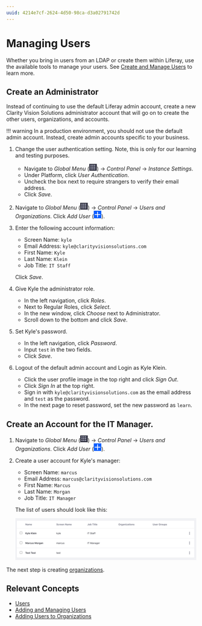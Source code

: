```yaml
---
uuid: 4214e7cf-2624-4d50-98ca-d3a02791742d
---
```

# Managing Users

Whether you bring in users from an LDAP or create them within Liferay, use the available tools to manage your users. See [Create and Manage Users](https://learn.liferay.com/en/w/dxp/users-and-permissions/users/adding-and-managing-users) to learn more.

## Create an Administrator

Instead of continuing to use the default Liferay admin account, create a new Clarity Vision Solutions administrator account that will go on to create the other users, organizations, and accounts.

!!! warning
   In a production environment, you should not use the default admin account. Instead, create admin accounts specific to your business.

1. Change the user authentication setting. Note, this is only for our learning and testing purposes.

   - Navigate to _Global Menu_ (![Global Menu](../../images/icon-applications-menu.png)) &rarr; _Control Panel_ &rarr; _Instance Settings_.
   - Under Platform, click _User Authentication_.
   - Uncheck the box next to require strangers to verify their email address.
   - Click _Save_.

1. Navigate to _Global Menu_ (![Global Menu](../../images/icon-applications-menu.png)) &rarr; _Control Panel_ &rarr; _Users and Organizations_. Click _Add User_ (![Add icon](../../images/icon-add.png)).

1. Enter the following account information:

   - Screen Name: `kyle`
   - Email Address: `kyle@clarityvisionsolutions.com`
   - First Name: `Kyle`
   - Last Name: `Klein`
   - Job Title: `IT Staff`

   Click _Save_.

1. Give Kyle the administrator role.

   - In the left navigation, click _Roles_.
   - Next to Regular Roles, click _Select_.
   - In the new window, click _Choose_ next to Administrator.
   - Scroll down to the bottom and click _Save_.

1. Set Kyle's password.

   - In the left navigation, click _Password_.
   - Input `test` in the two fields.
   - Click _Save_.

1. Logout of the default admin account and Login as Kyle Klein.

   - Click the user profile image in the top right and click _Sign Out_.
   - Click _Sign In_ at the top right.
   - Sign in with `kyle@clarityvisionsolutions.com` as the email address and `test` as the password.
   - In the next page to reset password, set the new password as `learn`.

## Create an Account for the IT Manager.

1. Navigate to _Global Menu_ (![Global Menu](../../images/icon-applications-menu.png)) &rarr; _Control Panel_ &rarr; _Users and Organizations_. Click _Add User_ (![Add icon](../../images/icon-add.png)).

1. Create a user account for Kyle's manager:

   - Screen Name: `marcus`
   - Email Address: `marcus@clarityvisionsolutions.com`
   - First Name: `Marcus`
   - Last Name: `Morgan`
   - Job Title: `IT Manager`

   The list of users should look like this:

   ![The list of users includes Kyle, Marcus, and the default Test account.](./managing-users/images/01.png)

The next step is creating [organizations](./creating-organizations.md).

## Relevant Concepts

- [Users](https://learn.liferay.com/en/w/dxp/users-and-permissions/users)
- [Adding and Managing Users](https://learn.liferay.com/en/w/dxp/users-and-permissions/users/adding-and-managing-users)
- [Adding Users to Organizations](https://learn.liferay.com/en/w/dxp/users-and-permissions/organizations/adding-users-to-organizations)
